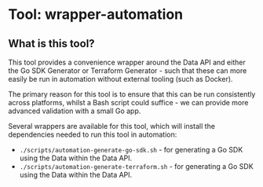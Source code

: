 # Tool: wrapper-automation

## What is this tool?

This tool provides a convenience wrapper around the Data API and either the Go SDK Generator or Terraform Generator - such that these can more easily be run in automation without external tooling (such as Docker).

The primary reason for this tool is to ensure that this can be run consistently across platforms, whilst a Bash script could suffice - we can provide more advanced validation with a small Go app.

Several wrappers are available for this tool, which will install the dependencies needed to run this tool in automation:

* `./scripts/automation-generate-go-sdk.sh` - for generating a Go SDK using the Data within the Data API.
* `./scripts/automation-generate-terraform.sh` - for generating a Go SDK using the Data within the Data API.
